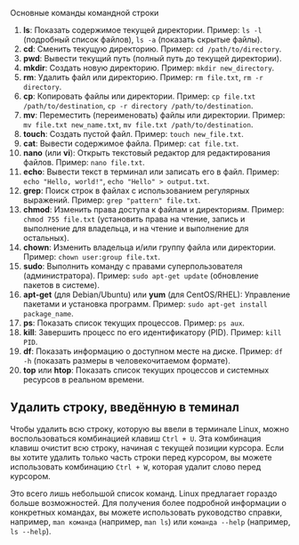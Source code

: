 Основные команды командной строки
1. **ls**: Показать содержимое текущей директории. Пример: `ls -l` (подробный список файлов), `ls -a` (показать скрытые файлы).
2. **cd**: Сменить текущую директорию. Пример: `cd /path/to/directory`.
3. **pwd**: Вывести текущий путь (полный путь до текущей директории).
4. **mkdir**: Создать новую директорию. Пример: `mkdir new_directory`.
5. **rm**: Удалить файл или директорию. Пример: `rm file.txt`, `rm -r directory`.
6. **cp**: Копировать файлы или директории. Пример: `cp file.txt /path/to/destination`, `cp -r directory /path/to/destination`.
7. **mv**: Переместить (переименовать) файлы или директории. Пример: `mv file.txt new_name.txt`, `mv file.txt /path/to/destination`.
8. **touch**: Создать пустой файл. Пример: `touch new_file.txt`.
9. **cat**: Вывести содержимое файла. Пример: `cat file.txt`.
10. **nano** (или **vi**): Открыть текстовый редактор для редактирования файлов. Пример: `nano file.txt`.
11. **echo**: Вывести текст в терминал или записать его в файл. Пример: `echo "Hello, world!"`, `echo "Hello" > output.txt`.
12. **grep**: Поиск строк в файлах с использованием регулярных выражений. Пример: `grep "pattern" file.txt`.
13. **chmod**: Изменить права доступа к файлам и директориям. Пример: `chmod 755 file.txt` (установить права на чтение, запись и выполнение для владельца, и на чтение и выполнение для остальных).
14. **chown**: Изменить владельца и/или группу файла или директории. Пример: `chown user:group file.txt`.
15. **sudo**: Выполнить команду с правами суперпользователя (администратора). Пример: `sudo apt-get update` (обновление пакетов в системе).
16. **apt-get** (для Debian/Ubuntu) или **yum** (для CentOS/RHEL): Управление пакетами и установка программ. Пример: `sudo apt-get install package_name`.
17. **ps**: Показать список текущих процессов. Пример: `ps aux`.
18. **kill**: Завершить процесс по его идентификатору (PID). Пример: `kill PID`.
19. **df**: Показать информацию о доступном месте на диске. Пример: `df -h` (показать размеры в человекочитаемом формате).
20. **top** или **htop**: Показать список текущих процессов и системных ресурсов в реальном времени.

## Удалить строку, введённую в теминал
Чтобы удалить всю строку, которую вы ввели в терминале Linux, можно воспользоваться комбинацией клавиш `Ctrl + U`. Эта комбинация клавиш очистит всю строку, начиная с текущей позиции курсора. Если вы хотите удалить только часть строки перед курсором, вы можете использовать комбинацию `Ctrl + W`, которая удалит слово перед курсором.

Это всего лишь небольшой список команд. Linux предлагает гораздо больше возможностей. Для получения более подробной информации о конкретных командах, вы можете использовать руководство справки, например, `man команда` (например, `man ls`) или `команда --help` (например, `ls --help`).
